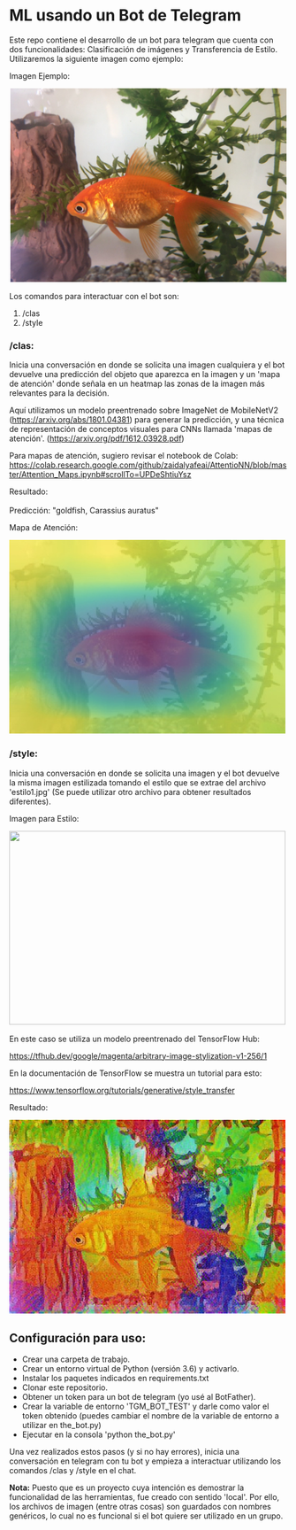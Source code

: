 # ML usando un Bot de Telegram

Este repo contiene el desarrollo de un bot para telegram que cuenta con dos funcionalidades: Clasificación de imágenes y Transferencia de Estilo. Utilizaremos la siguiente imagen como ejemplo:

Imagen Ejemplo:

<center><img src="assets/ejemplo.jpg" width=500px height=350px/></center>

Los comandos para interactuar con el bot son:

1. /clas
2. /style


### /clas: 

Inicia una conversación en donde se solicita una imagen cualquiera y el bot devuelve una predicción del objeto que aparezca en la imagen y un 'mapa de atención' donde señala en un heatmap las zonas de la imagen más relevantes para la decisión.

Aquí utilizamos un modelo preentrenado sobre ImageNet de MobileNetV2 (https://arxiv.org/abs/1801.04381) para generar la predicción, y una técnica de representación de conceptos visuales para CNNs llamada 'mapas de atención'. (https://arxiv.org/pdf/1612.03928.pdf)

Para mapas de atención, sugiero revisar el notebook de Colab:
https://colab.research.google.com/github/zaidalyafeai/AttentioNN/blob/master/Attention_Maps.ipynb#scrollTo=UPDeShtiuYsz

Resultado:<br><br>
    Predicción: "goldfish, Carassius auratus"<br>


Mapa de Atención:<br>

<img src="assets/ejemplo_mapa_atencion.jpg" width=500px height=350px/>


### /style: 

Inicia una conversación en donde se solicita una imagen y el bot devuelve la misma imagen estilizada tomando el estilo que se extrae del archivo 'estilo1.jpg' (Se puede utilizar otro archivo para obtener resultados diferentes).

Imagen para Estilo:

<img src="estilo1.jpg" width=500px height=350px/>

En este caso se utiliza un modelo preentrenado del TensorFlow Hub:

https://tfhub.dev/google/magenta/arbitrary-image-stylization-v1-256/1

En la documentación de TensorFlow se muestra un tutorial para esto:

https://www.tensorflow.org/tutorials/generative/style_transfer

Resultado:

<img src="assets/ejemplo_estilizado.jpg" width=500px height=350px/>

## Configuración para uso:

* Crear una carpeta de trabajo.
* Crear un entorno virtual de Python (versión 3.6) y activarlo.
* Instalar los paquetes indicados en requirements.txt
* Clonar este repositorio.
* Obtener un token para un bot de telegram (yo usé al BotFather).
* Crear la variable de entorno 'TGM_BOT_TEST' y darle como valor el token obtenido (puedes cambiar el nombre de la variable de entorno a utilizar en the_bot.py)
* Ejecutar en la consola 'python the_bot.py'

Una vez realizados estos pasos (y si no hay errores), inicia una conversación en telegram con tu bot y empieza a interactuar utilizando los comandos /clas y /style en el chat.

**Nota:** Puesto que es un proyecto cuya intención es demostrar la funcionalidad de las herramientas, fue creado con sentido 'local'. Por ello, los archivos de imagen (entre otras cosas) son guardados con nombres genéricos, lo cual no es funcional si el bot quiere ser utilizado en un grupo.
